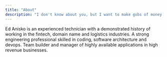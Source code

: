 ```yaml
---
title: "About"
description: "I don't know about you, but I want to make gobs of money. - My Lawyer"
---
```


Ed Anisko is an experienced technician with a demonstrated history of working in the fintech, domain name and logistics industries. A strong engineering professional skilled in coding, software architecture and devops. Team builder and manager of highly available applications in high revenue businesses. 